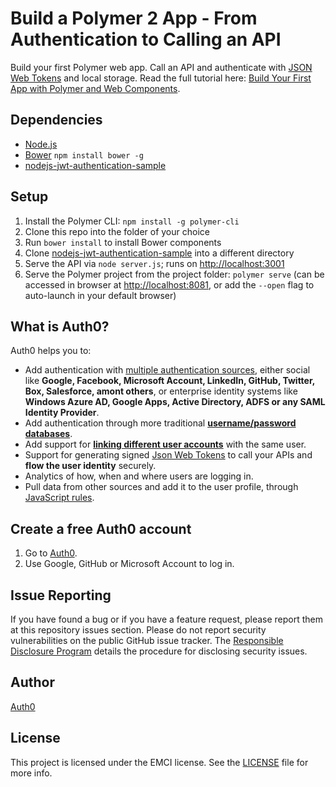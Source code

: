 # Build a Polymer 2 App - From Authentication to Calling an API

Build your first Polymer web app. Call an API and authenticate with [JSON Web Tokens](http://jwt.io) and local storage. Read the full tutorial here: [Build Your First App with Polymer and Web Components](https://auth0.com/blog/build-your-first-app-with-polymer-and-web-components/).

## Dependencies

* [Node.js](http://nodejs.org)
* [Bower](http://bower.io) `npm install bower -g`
* [nodejs-jwt-authentication-sample](https://github.com/auth0-blog/nodejs-jwt-authentication-sample)

## Setup

1. Install the Polymer CLI: `npm install -g polymer-cli`
2. Clone this repo into the folder of your choice
3. Run `bower install` to install Bower components
4. Clone [nodejs-jwt-authentication-sample](https://github.com/auth0-blog/nodejs-jwt-authentication-sample) into a different directory
5. Serve the API via `node server.js`; runs on [http://localhost:3001](http://localhost:3001)
6. Serve the Polymer project from the project folder: `polymer serve` (can be accessed in browser at [http://localhost:8081](http://localhost:8081), or add the `--open` flag to auto-launch in your default browser)

## What is Auth0?

Auth0 helps you to:

* Add authentication with [multiple authentication sources](https://docs.auth0.com/identityproviders), either social like **Google, Facebook, Microsoft Account, LinkedIn, GitHub, Twitter, Box, Salesforce, amont others**, or enterprise identity systems like **Windows Azure AD, Google Apps, Active Directory, ADFS or any SAML Identity Provider**.
* Add authentication through more traditional **[username/password databases](https://docs.auth0.com/mysql-connection-tutorial)**.
* Add support for **[linking different user accounts](https://docs.auth0.com/link-accounts)** with the same user.
* Support for generating signed [Json Web Tokens](https://docs.auth0.com/jwt) to call your APIs and **flow the user identity** securely.
* Analytics of how, when and where users are logging in.
* Pull data from other sources and add it to the user profile, through [JavaScript rules](https://docs.auth0.com/rules).

## Create a free Auth0 account

1. Go to [Auth0](https://auth0.com/signup).
2. Use Google, GitHub or Microsoft Account to log in.

## Issue Reporting

If you have found a bug or if you have a feature request, please report them at this repository issues section. Please do not report security vulnerabilities on the public GitHub issue tracker. The [Responsible Disclosure Program](https://auth0.com/whitehat) details the procedure for disclosing security issues.

## Author

[Auth0](auth0.com)

## License

This project is licensed under the EMCI license. See the [LICENSE](LICENSE) file for more info.

